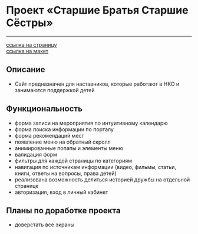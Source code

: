 # Проект «Старшие Братья Старшие Сёстры»
***
[ссылка на страницу](https://nikolaymishaev.github.io/BBBS/index.html)  
[ссылка на макет](https://www.figma.com/file/11gCLSDOYlvkbuI3FU36Up/BBBS-for-students?node-id=0%3A1)
## Описание
- Сайт предназначен для наставников, которые работают в НКО и занимаются поддержкой детей
## Функциональность
- форма записи на мероприятия по интуитивному календарю
- форма поиска информации по порталу
- форма рекомендаций мест
- появление меню на обратный скролл
- анимированные попапы и элементы меню
- валидация форм
- фильтры для каждой страницы по категориям
- навигация по источникам информации (видео, фильмы, статьи, книги, ответы на вопросы, права детей)
- реализована возможность делиться историей дружбы на отдельной странице
- авторизация, вход в личный кабинет
## Планы по доработке проекта
- доверстать все экраны
